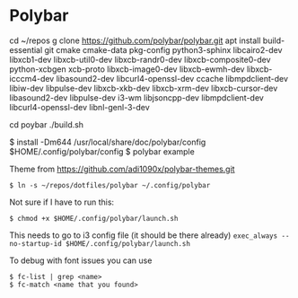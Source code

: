 # Polybar

cd ~/repos
g clone https://github.com/polybar/polybar.git
apt install build-essential git cmake cmake-data pkg-config python3-sphinx libcairo2-dev libxcb1-dev libxcb-util0-dev libxcb-randr0-dev libxcb-composite0-dev python-xcbgen xcb-proto libxcb-image0-dev libxcb-ewmh-dev libxcb-icccm4-dev libasound2-dev libcurl4-openssl-dev ccache libmpdclient-dev libiw-dev libpulse-dev libxcb-xkb-dev libxcb-xrm-dev libxcb-cursor-dev libasound2-dev libpulse-dev i3-wm libjsoncpp-dev libmpdclient-dev libcurl4-openssl-dev libnl-genl-3-dev

cd poybar
./build.sh

$ install -Dm644 /usr/local/share/doc/polybar/config $HOME/.config/polybar/config
$ polybar example

Theme from https://github.com/adi1090x/polybar-themes.git


`$ ln -s ~/repos/dotfiles/polybar ~/.config/polybar`

Not sure if I have to run this:
```
$ chmod +x $HOME/.config/polybar/launch.sh
```

This needs to go to i3 config file (it should be there already)
`exec_always --no-startup-id $HOME/.config/polybar/launch.sh`

To debug with font issues you can use

```
$ fc-list | grep <name>
$ fc-match <name that you found>
```

